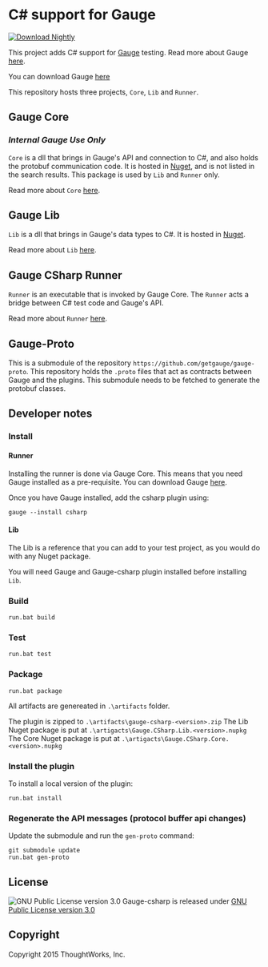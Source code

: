 # C# support for Gauge

 [ ![Download Nightly](https://api.bintray.com/packages/gauge/gauge-csharp/Nightly/images/download.svg) ](https://bintray.com/gauge/gauge-csharp/Nightly/_latestVersion)

This project adds C# support for [Gauge](https://github.com/getgauge/gauge) testing. Read more about Gauge [here](http://getgauge.io/documentation/user/current/index.html).

You can download Gauge [here](http://getgauge.io)

This repository hosts three projects, `Core`, `Lib` and `Runner`.

## Gauge Core

### *Internal Gauge Use Only*
`Core` is a dll that brings in Gauge's API and connection to C#, and also holds the protobuf communication code. It is hosted in [Nuget](https://www.nuget.org/packages/Gauge.CSharp.Core/), and is not listed in the search results. This package is used by `Lib` and `Runner` only.

Read more about `Core` [here](https://github.com/getgauge/gauge-csharp/tree/master/Core).

## Gauge Lib
`Lib` is a dll that brings in Gauge's data types to C#. It is hosted in [Nuget](https://www.nuget.org/packages/Gauge.CSharp.Lib/).

Read more about `Lib` [here](https://github.com/getgauge/gauge-csharp/tree/master/Lib).

## Gauge CSharp Runner
`Runner` is an executable that is invoked by Gauge Core. The `Runner` acts a bridge between C# test code and Gauge's API.

Read more about `Runner` [here](https://github.com/getgauge/gauge-csharp/tree/master/Runner).

## Gauge-Proto
This is a submodule of the repository `https://github.com/getgauge/gauge-proto`. This repository holds the `.proto` files that act as contracts between Gauge and the plugins. This submodule needs to be fetched to generate the protobuf classes.

## Developer notes

### Install

#### Runner
Installing the runner is done via Gauge Core. This means that you need Gauge installed as a pre-requisite. You can download Gauge [here](http://getgauge.io/download.html).

Once you have Gauge installed, add the csharp plugin using:

    gauge --install csharp

#### Lib
The Lib is a reference that you can add to your test project, as you would do with any Nuget package.

You will need Gauge and Gauge-csharp plugin installed before installing `Lib`.

### Build

    run.bat build

### Test

    run.bat test

### Package

    run.bat package

All artifacts are genereated in `.\artifacts` folder.

The plugin is zipped to `.\artifacts\gauge-csharp-<version>.zip`
The Lib Nuget package is put at `.\artigacts\Gauge.CSharp.Lib.<version>.nupkg`
The Core Nuget package is put at `.\artigacts\Gauge.CSharp.Core.<version>.nupkg`

### Install the plugin

To install a local version of the plugin:

    run.bat install

### Regenerate the API messages (protocol buffer api changes)

Update the submodule and run the `gen-proto` command:

    git submodule update
    run.bat gen-proto


## License

![GNU Public License version 3.0](http://www.gnu.org/graphics/gplv3-127x51.png)
Gauge-csharp is released under [GNU Public License version 3.0](http://www.gnu.org/licenses/gpl-3.0.txt)

## Copyright

Copyright 2015 ThoughtWorks, Inc.
